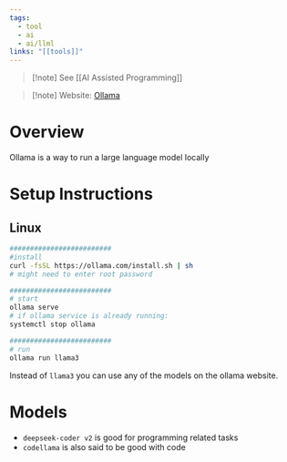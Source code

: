 ```yaml
---
tags:
  - tool
  - ai
  - ai/llml
links: "[[tools]]"
---
```


> [!note] See [[AI Assisted Programming]]

> [!note] Website: [Ollama](https://ollama.com/)

# Overview

Ollama is a way to run a large language model locally

# Setup Instructions

## Linux

```bash
#########################
#install
curl -fsSL https://ollama.com/install.sh | sh
# might need to enter root password

#########################
# start
ollama serve
# if ollama service is already running:
systemctl stop ollama

#########################
# run
ollama run llama3 
```

Instead of `llama3` you can use any of the models on the ollama website.

# Models

- `deepseek-coder v2` is good for programming related tasks
- `codellama` is also said to be good with code
